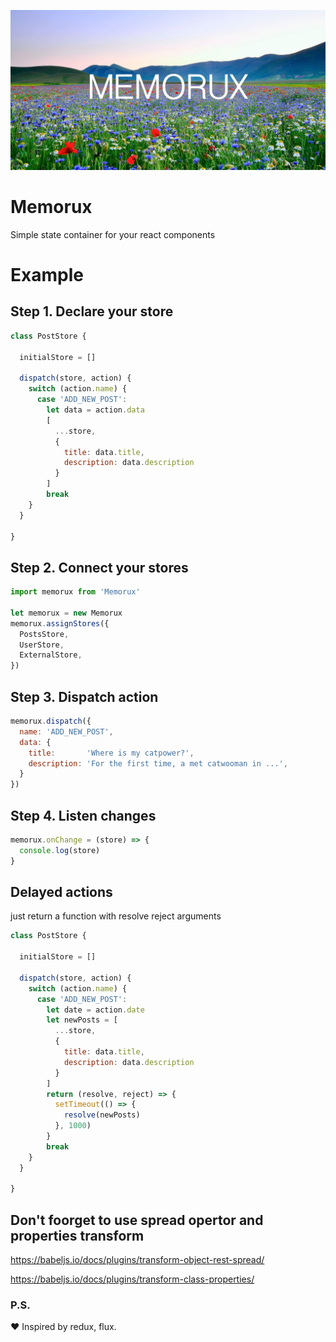 ![alt tag](https://raw.githubusercontent.com/sterjakovigor/memorux/master/logo.jpg)

# Memorux
Simple state container for your react components

# Example

## Step 1. Declare your store

```javascript
class PostStore {

  initialStore = []

  dispatch(store, action) {
    switch (action.name) {
      case 'ADD_NEW_POST':
        let data = action.data
        [
          ...store,
          {
            title: data.title,
            description: data.description
          }
        ]
        break
    }
  }

}
````

## Step 2. Connect your stores

```javascript
import memorux from 'Memorux'

let memorux = new Memorux
memorux.assignStores({
  PostsStore,
  UserStore,
  ExternalStore,
})
```

## Step 3. Dispatch action

```javascript
memorux.dispatch({
  name: 'ADD_NEW_POST',
  data: {
    title:       'Where is my catpower?',
    description: 'For the first time, a met catwooman in ...',
  }
})
```

## Step 4. Listen changes

```javascript
memorux.onChange = (store) => {
  console.log(store)
}
```

## Delayed actions
just return a function with resolve reject arguments

```javascript
class PostStore {

  initialStore = []

  dispatch(store, action) {
    switch (action.name) {
      case 'ADD_NEW_POST':
        let date = action.date
        let newPosts = [
          ...store,
          {
            title: data.title,
            description: data.description
          }
        ]
        return (resolve, reject) => {
          setTimeout(() => {
            resolve(newPosts)
          }, 1000)
        }
        break
    }
  }

}
````

## Don't foorget to use spread opertor and properties transform
https://babeljs.io/docs/plugins/transform-object-rest-spread/

https://babeljs.io/docs/plugins/transform-class-properties/

### P.S.
:heart: Inspired by redux, flux.
